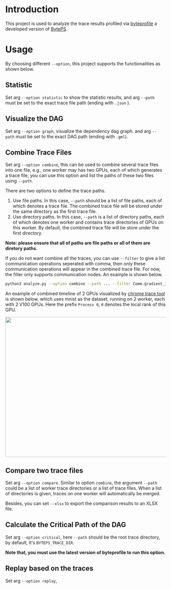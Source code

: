 # Introduction

This project is used to analyze the trace results profiled via [byteprofile](https://github.com/joapolarbear/byteps) a developed version of [BytePS](https://github.com/bytedance/byteps).

# Usage
By choosing different `--option`, this project supports the functionalities as shown below.

## Statistic
Set arg `--option statistic` to show the statistic results, and arg `--path` must be set to the exact trace file path (ending with `.json` ).

## Visualize the DAG
Set arg `--option graph`, visualize the dependency dag graph. and arg `--path` must be set to the exact DAG path (ending with `.gml`).

## Combine Trace Files
Set arg `--option combine`, this can be used to combine several trace files into one file, e.g., one worker may has two GPUs, each of which generates a trace file, you can use this option and list the paths of these two files using `--path`.

There are two options to define the trace paths.

1. Use file paths. In this case, `--path` should be a list of file paths, each of which denotes a trace file. The combined trace file will be stored under the same directory as the first trace file.
2. Use directory paths. In this case, `--path` is a list of directory paths, each of which denotes one worker and contains trace directories of GPUs on this worker. By default, the combined trace file will be store under the first directory.

**Note: please ensure that all of paths are file paths or all of them are diretory paths.**


If you do not want combine all the traces, you can use `--filter` to give a list communication operations seperated with comma, then only these communication operations will appear in the combined trace file. For now, the filter only supports communication nodes.  An example is shown below.

```bash
python3 analyze.py --option combine --path ... --filter Comm.gradient_1,Comm.gradient_2
```


An example of combined timeline of 2 GPUs visualized by [chrome trace tool](chrome://tracing/) is shown below, which uses mnist as the dataset, running on 2 worker, each with 2 V100 GPUs. Here the prefix `Process 0`, `0` denotes the local rank of this GPU.

<img src="https://user-images.githubusercontent.com/17765864/68109805-764b5780-ff26-11e9-86ac-17d85394f8cf.png" width="720" height="440">

## Compare two trace files
Set arg `--option compare`. Similar to option `combine`, the argument `--path` could be a list of worker trace directories or a list of trace files. When a list of directories is given, traces on one worker will automatically be merged.

Besides, you can set `--xlsx` to export the comparison results to an XLSX file.

## Calculate the Critical Path of the DAG
Set arg `--option critical`, here `--path` should be the root trace directory, by default, it's `BYTEPS_TRACE_DIR`. 

**Note that, you must use the latest version of byteprofile to run this option.**

## Replay based on the traces
Set arg `--option replay`, 